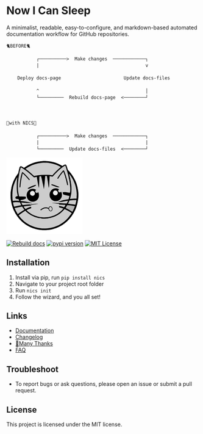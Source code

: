 # Now I Can Sleep

A minimalist, readable, easy-to-configure, and markdown-based automated documentation workflow for GitHub repositories.

```txt
🐈BEFORE🐈

           ┌──────────>  Make changes  ────────────┐
           |                                       v

    Deploy docs-page                       Update docs-files

           ^                                       │
           └─────────  Rebuild docs-page  <────────┘



🐾with NICS🐾

           ┌──────────>  Make changes  ────────────┐
           |                                       |
           └─────────  Update docs-files  <────────┘
```

![nics' banner](https://raw.githubusercontent.com/nvfp/now-i-can-sleep/master/assets/logo200.png)

[![Rebuild docs](https://github.com/nvfp/now-i-can-sleep/actions/workflows/rebuild-docs.yml/badge.svg)](https://github.com/nvfp/now-i-can-sleep/actions/workflows/rebuild-docs.yml)
[![pypi version](https://img.shields.io/pypi/v/nics?logo=pypi)](https://pypi.org/project/nics/)
[![MIT License](https://img.shields.io/badge/license-MIT-blue.svg?style=flat)](http://choosealicense.com/licenses/mit/)


## Installation

1. Install via pip, run `pip install nics`
2. Navigate to your project root folder
3. Run `nics init`
4. Follow the wizard, and you all set!


## Links

- [Documentation](https://nvfp.github.io/now-i-can-sleep)
- [Changelog](https://nvfp.github.io/now-i-can-sleep/changelog)
- [💙Many Thanks](https://nvfp.github.io/now-i-can-sleep/many-thanks)
- [FAQ](https://nvfp.github.io/now-i-can-sleep/faqs)


## Troubleshoot

- To report bugs or ask questions, please open an issue or submit a pull request.


## License

This project is licensed under the MIT license.